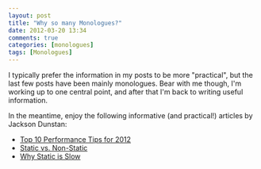 ```yaml
---
layout: post
title: "Why so many Monologues?"
date: 2012-03-20 13:34
comments: true
categories: [monologues]
tags: [Monologues]
---
```

I typically prefer the information in my posts to be more "practical", but the last few posts have been mainly monologues. Bear with me though, I'm working up to one central point, and after that I'm back to writing useful information. <!-- more -->

In the meantime, enjoy the following informative (and practical!) articles by Jackson Dunstan:

* [Top 10 Performance Tips for 2012](http://jacksondunstan.com/articles/1675)
* [Static vs. Non-Static](http://jacksondunstan.com/articles/1690)
* [Why Static is Slow](http://jacksondunstan.com/articles/1713)
